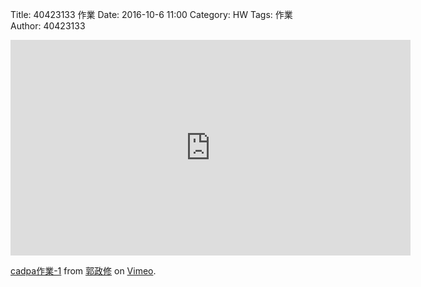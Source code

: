 Title: 40423133 作業
Date: 2016-10-6 11:00
Category: HW
Tags: 作業
Author: 40423133




<!-- PELICAN_END_SUMMARY -->

<iframe src="https://player.vimeo.com/video/189897593" width="640" height="345" frameborder="0" webkitallowfullscreen mozallowfullscreen allowfullscreen></iframe>
<p><a href="https://vimeo.com/189897593">cadpa作業-1</a> from <a href="https://vimeo.com/user47579118">郭政修</a> on <a href="https://vimeo.com">Vimeo</a>.</p>